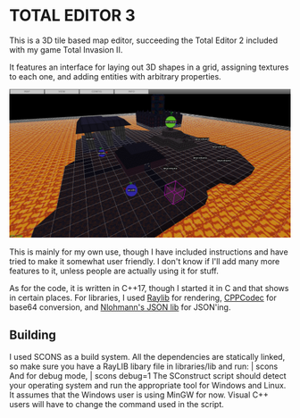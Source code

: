 # TOTAL EDITOR 3

This is a 3D tile based map editor, succeeding the Total Editor 2 included with my game Total Invasion II.

It features an interface for laying out 3D shapes in a grid, assigning textures to each one, and adding
entities with arbitrary properties.

![screenshot](screenshot0.png)

This is mainly for my own use, though I have included instructions and have tried to make it somewhat user friendly.
I don't know if I'll add many more features to it, unless people are actually using it for stuff.

As for the code, it is written in C++17, though I started it in C and that shows in certain places.
For libraries, I used [Raylib](https://github.com/raysan5/raylib) for rendering, [CPPCodec](https://github.com/tplgy/cppcodec) for base64 conversion, and [Nlohmann's JSON lib](https://github.com/nlohmann/json) for JSON'ing.

## Building

I used SCONS as a build system.
All the dependencies are statically linked, so make sure you have a RayLIB libary file in libraries/lib and run:
| scons
And for debug mode,
| scons debug=1
The SConstruct script should detect your operating system and run the appropriate tool for Windows and Linux.
It assumes that the Windows user is using MinGW for now. Visual C++ users will have to change the command used in the script.